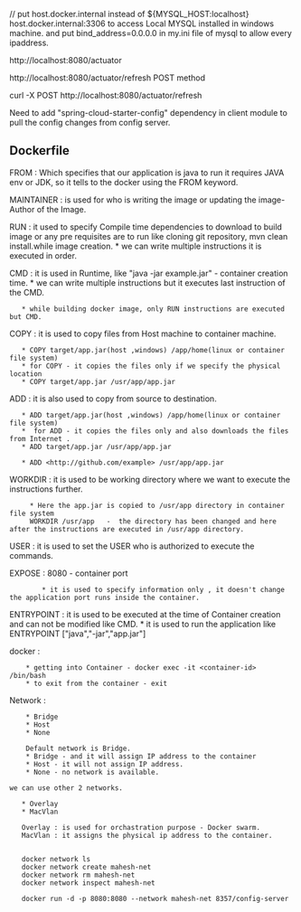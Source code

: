 // put host.docker.internal instead of ${MYSQL_HOST:localhost}  host.docker.internal:3306 to access Local MYSQL installed in windows machine. and put bind_address=0.0.0.0 in my.ini file of mysql to allow every ipaddress.

http://localhost:8080/actuator

http://localhost:8080/actuator/refresh POST method

curl -X POST http://localhost:8080/actuator/refresh


Need to add "spring-cloud-starter-config" dependency in client module to pull the config changes from config server.

Dockerfile
----------------

FROM :  Which specifies that our application is java to run it requires JAVA env or JDK, so it tells to the docker using the FROM keyword.

MAINTAINER : is used for who is writing the image or updating the image- Author of the Image.

RUN : it used to specify Compile time dependencies to download to build image or any pre requisites are to run like cloning git repository, mvn clean 	     	     		install.while image creation.
		* we can write multiple instructions it is executed in order.

CMD : it is used in Runtime, like "java -jar example.jar"  -  container creation time.
        * we can write multiple instructions but it executes last instruction of the CMD.
        
       * while building docker image, only RUN instructions are executed but CMD.
       
COPY : it is used to copy files from Host machine to container machine.

       * COPY target/app.jar(host ,windows) /app/home(linux or container file system)
       * for COPY - it copies the files only if we specify the physical location 
       * COPY target/app.jar /usr/app/app.jar
       
ADD  : it is also used to copy from source to destination.

       * ADD target/app.jar(host ,windows) /app/home(linux or container file system)
       *  for ADD - it copies the files only and also downloads the files from Internet .
       * ADD target/app.jar /usr/app/app.jar
       
       * ADD <http://github.com/example> /usr/app/app.jar 
       
WORKDIR :  it is used to be working directory where we want to execute the instructions further.
         
         * Here the app.jar is copied to /usr/app directory in container file system
         WORKDIR /usr/app   -  the directory has been changed and here after the instructions are executed in /usr/app directory.
         
USER  :  it is used to set the USER who is authorized to execute the commands.

EXPOSE : 8080 -  container port

			* it is used to specify information only , it doesn't change the application port runs inside the container.
			
ENTRYPOINT : it is used to be executed at the time of Container creation and can not be modified like CMD.
            * it is used to run the application like ENTRYPOINT ["java","-jar","app.jar"]
            
            
docker :
 	 
 	 	* getting into Container - docker exec -it <container-id> /bin/bash
 	 	* to exit from the container - exit
			
Network  :

		* Bridge
		* Host
		* None
		
		Default network is Bridge.
		* Bridge - and it will assign IP address to the container
		* Host - it will not assign IP address.
		* None - no network is available.
		
	we can use other 2 networks.
	
	   * Overlay
	   * MacVlan
	   
	   Overlay : is used for orchastration purpose - Docker swarm.
	   MacVlan : it assigns the physical ip address to the container.
	   
	   
	   docker network ls
	   docker network create mahesh-net
	   docker network rm mahesh-net
	   docker network inspect mahesh-net
	   
	   docker run -d -p 8080:8080 --network mahesh-net 8357/config-server
	   
	   

  
       
        

